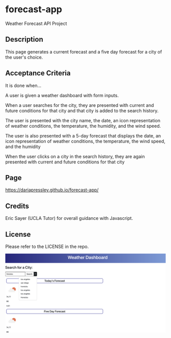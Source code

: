 # forecast-app
Weather Forecast API Project

## Description

This page generates a current forecast and a five day forecast for a city of the user's choice.

## Acceptance Criteria

It is done when...

A user is given a weather dashboard with form inputs.

When a user searches for the city, they are presented with current and  future conditions for that city and that city is added to the search history.

The user is presented with the city name, the date, an icon representation of weather conditions, the temperature, the humidity, and the wind speed.

The user is also presented with a 5-day forecast that displays the date, an icon representation of weather conditions, the temperature, the wind speed, and the humidity

When the user clicks  on a city in the search history, they are again presented with current and future conditions for that city

## Page

https://dariapressley.github.io/forecast-app/

## Credits

Eric Sayer (UCLA Tutor) for overall guidance with Javascript.

## License

Please refer to the LICENSE in the repo.

![!\[Alt text\](coding-quiz.png)](assets/images/screenshot.png)
